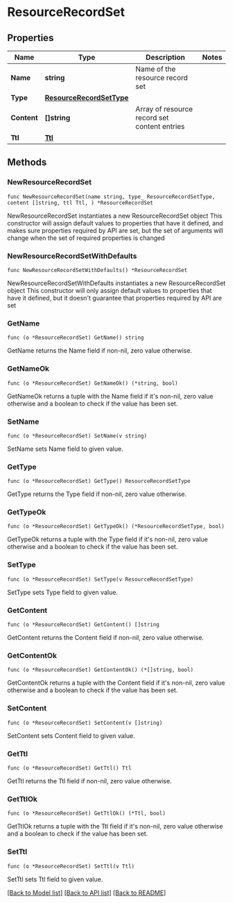 # ResourceRecordSet

## Properties

Name | Type | Description | Notes
------------ | ------------- | ------------- | -------------
**Name** | **string** | Name of the resource record set | 
**Type** | [**ResourceRecordSetType**](ResourceRecordSetType.md) |  | 
**Content** | **[]string** | Array of resource record set content entries | 
**Ttl** | [**Ttl**](Ttl.md) |  | 

## Methods

### NewResourceRecordSet

`func NewResourceRecordSet(name string, type_ ResourceRecordSetType, content []string, ttl Ttl, ) *ResourceRecordSet`

NewResourceRecordSet instantiates a new ResourceRecordSet object
This constructor will assign default values to properties that have it defined,
and makes sure properties required by API are set, but the set of arguments
will change when the set of required properties is changed

### NewResourceRecordSetWithDefaults

`func NewResourceRecordSetWithDefaults() *ResourceRecordSet`

NewResourceRecordSetWithDefaults instantiates a new ResourceRecordSet object
This constructor will only assign default values to properties that have it defined,
but it doesn't guarantee that properties required by API are set

### GetName

`func (o *ResourceRecordSet) GetName() string`

GetName returns the Name field if non-nil, zero value otherwise.

### GetNameOk

`func (o *ResourceRecordSet) GetNameOk() (*string, bool)`

GetNameOk returns a tuple with the Name field if it's non-nil, zero value otherwise
and a boolean to check if the value has been set.

### SetName

`func (o *ResourceRecordSet) SetName(v string)`

SetName sets Name field to given value.


### GetType

`func (o *ResourceRecordSet) GetType() ResourceRecordSetType`

GetType returns the Type field if non-nil, zero value otherwise.

### GetTypeOk

`func (o *ResourceRecordSet) GetTypeOk() (*ResourceRecordSetType, bool)`

GetTypeOk returns a tuple with the Type field if it's non-nil, zero value otherwise
and a boolean to check if the value has been set.

### SetType

`func (o *ResourceRecordSet) SetType(v ResourceRecordSetType)`

SetType sets Type field to given value.


### GetContent

`func (o *ResourceRecordSet) GetContent() []string`

GetContent returns the Content field if non-nil, zero value otherwise.

### GetContentOk

`func (o *ResourceRecordSet) GetContentOk() (*[]string, bool)`

GetContentOk returns a tuple with the Content field if it's non-nil, zero value otherwise
and a boolean to check if the value has been set.

### SetContent

`func (o *ResourceRecordSet) SetContent(v []string)`

SetContent sets Content field to given value.


### GetTtl

`func (o *ResourceRecordSet) GetTtl() Ttl`

GetTtl returns the Ttl field if non-nil, zero value otherwise.

### GetTtlOk

`func (o *ResourceRecordSet) GetTtlOk() (*Ttl, bool)`

GetTtlOk returns a tuple with the Ttl field if it's non-nil, zero value otherwise
and a boolean to check if the value has been set.

### SetTtl

`func (o *ResourceRecordSet) SetTtl(v Ttl)`

SetTtl sets Ttl field to given value.



[[Back to Model list]](../README.md#documentation-for-models) [[Back to API list]](../README.md#documentation-for-api-endpoints) [[Back to README]](../README.md)


